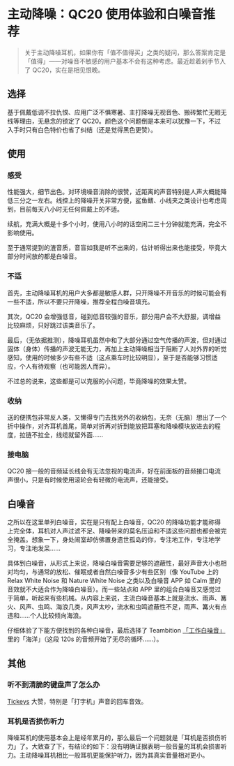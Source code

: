 # 主动降噪：QC20 使用体验和白噪音推荐  

> 关于主动降噪耳机，如果你有「值不值得买」之类的疑问，那么答案肯定是「值得」——对噪音不敏感的用户基本不会有这种考虑。最近趁着剁手节入了 QC20，实在是相见恨晚。

## 选择

基于佩戴低调不拉仇恨、应用广泛不惧寒暑、主打降噪无视音色、搬砖繁忙无暇无线等理由，无悬念的锁定了 QC20。颜色这个问题倒是本来可以犹豫一下，不过入手时只有白色特价也省了纠结（还是觉得黑色更赞）。

## 使用

### 感受

性能强大，细节出色。对环境噪音消除的很赞，近距离的声音特别是人声大概能降低三分之一左右。线控上的降噪开关非常方便，鲨鱼鳍、小线夹之类设计也考虑周到，目前每天八小时无任何佩戴上的不适。

续航，充满大概是十多个小时，使用八小时的话空闲二三十分钟就能充满，完全不影响使用。

至于通常提到的渣音质，音盲如我是听不出来的，估计听得出来也能接受，毕竟大部分时间放的都是白噪音。

### 不适

首先，主动降噪耳机的用户大多都是敏感人群，只开降噪不开音乐的时候可能会有一些不适，所以不要只开降噪，推荐全程白噪音填充。

其次，QC20 会增强低音，碰到低音较强的音乐，部分用户会不大舒服，调增益比较麻烦，只好跳过该类音乐了。

最后，（无依据推测），降噪耳机虽然中和了大部分通过空气传播的声波，但对通过固体（身体）传播的声波无能无力，再加上主动降噪相当于阻断了人对外界的听觉感知，使用的时候多少有些不适（这点乘车时比较明显），至于是否能够习惯适应，个人有待观察（也可能因人而异）。

不过总的说来，这些都是可以克服的小问题，毕竟降噪的效果太赞。

### 收纳

送的便携包非常反人类，又懒得专门去找另外的收纳包，无奈（无脑）想出了一个折中操作，对齐耳机首尾，简单对折再对折到能放把耳塞和降噪模块放进去的程度，拉链不拉全，线缆就留外面……

### 接电脑

QC20 接一般的音频延长线会有无法忽视的电流声，好在前面板的音频接口电流声很小，只是有时候使用滚轮会有轻微的电流声，还能接受。

## 白噪音

之所以在这里单列白噪音，实在是只有配上白噪音，QC20 的降噪功能才能称得上完全体，耳机对人声过滤不足、降噪带来的莫名压迫和不适这些问题也都会被完全掩盖。想象一下，身处闹室却仿佛置身遗世孤岛的你，专注地工作，专注地学习，专注地发呆……

具体到白噪音，从形式上来说，降噪白噪音需要足够的遮蔽性，最好声音大小也相对均匀，与通常的放松、催眠或者自然白噪音多少有些区别（像 YouTube 上的 Relax White Noise 和 Nature White Noise 之类以及白噪音 APP 如 Calm  里的音效就不大适合作为降噪白噪音）。而一些站点和 APP 里的组合白噪音又感觉过于简单，听起来有些机械。从内容上来说，主流白噪音基本上就是流水、雨声、篝火、风声、虫鸣、海浪几类，风声太吵，流水和虫鸣遮蔽性不足，雨声、篝火有点违和……个人比较倾向海浪。

仔细体验了下能方便找到的各种白噪音，最后选择了 Teambition [「工作白噪音」](https://www.teambition.com/nature/)里的「海洋」（这段 120s 的音频开始了无尽的循环……）。

## 其他

### 听不到清脆的键盘声了怎么办

[Tickeys](http://www.yingdev.com/projects/tickeys) 大赞，特别是「打字机」声音的回车音效。

### 耳机是否损伤听力

降噪耳机的使用基本会上是经年累月的，那么最后一个问题就是「耳机是否损伤听力」了。大致查了下，有结论的如下：没有明确证据表明一般音量的耳机会损害听力。主动降噪耳机相比一般耳机更能保护听力，因为其真实音量相对更小。 
